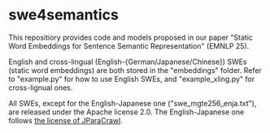 # swe4semantics
This repositiory provides code and models proposed in our paper "Static Word Embeddings for Sentence Semantic Representation" (EMNLP 25).

English and cross-lingual (English-{German/Japanese/Chinese}) SWEs (static word embeddings) are both stored in the "embeddings" folder. Refer to "example.py" for how to use English SWEs, and "example_xling.py" for cross-lignual ones.

All SWEs, except for the English-Japanese one ("swe_mgte256_enja.txt"), are released under the Apache license 2.0. The English-Japanese one follows [the license of JParaCrawl](https://www.kecl.ntt.co.jp/icl/lirg/jparacrawl/).
